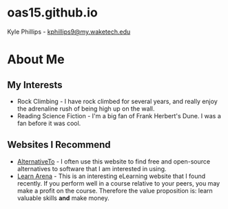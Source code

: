 # oas15.github.io
Kyle Phillips - kphillips9@my.waketech.edu

# About Me
## My Interests
* Rock Climbing - I have rock climbed for several years, and really enjoy the adrenaline rush of being high up on the wall.
* Reading Science Fiction - I'm a big fan of Frank Herbert's Dune. I was a fan before it was cool.

## Websites I Recommend
* [AlternativeTo](https://alternativeto.net/) - I often use this website to find free and open-source alternatives to software that I am interested in using.
* [Learn Arena](https://learnarena.com/) - This is an interesting eLearning website that I found recently. If you perform well in a course relative to your peers, you may make a profit on the course. Therefore the value proposition is: learn valuable skills **and** make money.

